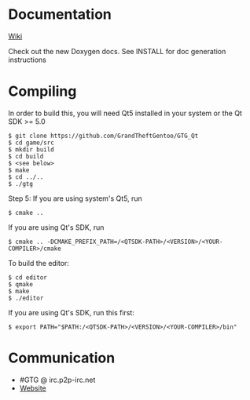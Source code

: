 Documentation
====
[Wiki](https://github.com/GrandTheftGentoo/GTG_Qt/wiki)

Check out the new Doxygen docs. See INSTALL for doc generation instructions

Compiling
=========
In order to build this, you will need Qt5 installed in your system or the Qt SDK >= 5.0
```
$ git clone https://github.com/GrandTheftGentoo/GTG_Qt
$ cd game/src
$ mkdir build
$ cd build
$ <see below>
$ make
$ cd ../..
$ ./gtg
```

Step 5:
If you are using system's Qt5, run
```
$ cmake ..
```
If you are using Qt's SDK, run
```
$ cmake .. -DCMAKE_PREFIX_PATH=/<QTSDK-PATH>/<VERSION>/<YOUR-COMPILER>/cmake
```

To build the editor:
```
$ cd editor
$ qmake
$ make
$ ./editor
```

If you are using Qt's SDK, run this first:
```
$ export PATH="$PATH:/<QTSDK-PATH>/<VERSION>/<YOUR-COMPILER>/bin"
```

Communication
=============
* #GTG @ irc.p2p-irc.net
* [Website](http://gtg.installgentoo.com)
